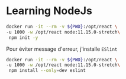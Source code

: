 # Learning NodeJs

```bash
docker run -it --rm -v ${PWD}:/opt/react \
-u 1000 -w /opt/react node:11.15.0-stretch\
 npm init -y
```

Pour éviter message d'erreur, j'installe `ESlint`

```bash
docker run -it --rm -v ${PWD}:/opt/react \
-u 1000 -w /opt/react node:11.15.0-stretch\
 npm install --only=dev eslint
```
